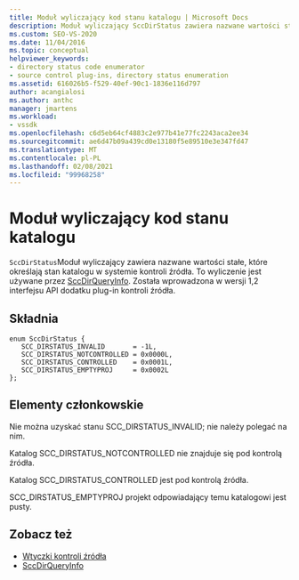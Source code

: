 ```yaml
---
title: Moduł wyliczający kod stanu katalogu | Microsoft Docs
description: Moduł wyliczający SccDirStatus zawiera nazwane wartości stałe, które określają stan katalogu w systemie kontroli źródła i jest używany przez SccDirQueryInfo.
ms.custom: SEO-VS-2020
ms.date: 11/04/2016
ms.topic: conceptual
helpviewer_keywords:
- directory status code enumerator
- source control plug-ins, directory status enumeration
ms.assetid: 616026b5-f529-40ef-90c1-1836e116d797
author: acangialosi
ms.author: anthc
manager: jmartens
ms.workload:
- vssdk
ms.openlocfilehash: c6d5eb64cf4883c2e977b41e77fc2243aca2ee34
ms.sourcegitcommit: ae6d47b09a439cd0e13180f5e89510e3e347fd47
ms.translationtype: MT
ms.contentlocale: pl-PL
ms.lasthandoff: 02/08/2021
ms.locfileid: "99968258"
---
```

# <a name="directory-status-code-enumerator"></a>Moduł wyliczający kod stanu katalogu
`SccDirStatus`Moduł wyliczający zawiera nazwane wartości stałe, które określają stan katalogu w systemie kontroli źródła. To wyliczenie jest używane przez [SccDirQueryInfo](../extensibility/sccdirqueryinfo-function.md). Została wprowadzona w wersji 1,2 interfejsu API dodatku plug-in kontroli źródła.

## <a name="syntax"></a>Składnia

```
enum SccDirStatus {
   SCC_DIRSTATUS_INVALID       = -1L,
   SCC_DIRSTATUS_NOTCONTROLLED = 0x0000L,
   SCC_DIRSTATUS_CONTROLLED    = 0x0001L,
   SCC_DIRSTATUS_EMPTYPROJ     = 0x0002L
};
```

## <a name="members"></a>Elementy członkowskie
 Nie można uzyskać stanu SCC_DIRSTATUS_INVALID; nie należy polegać na nim.

 Katalog SCC_DIRSTATUS_NOTCONTROLLED nie znajduje się pod kontrolą źródła.

 Katalog SCC_DIRSTATUS_CONTROLLED jest pod kontrolą źródła.

 SCC_DIRSTATUS_EMPTYPROJ projekt odpowiadający temu katalogowi jest pusty.

## <a name="see-also"></a>Zobacz też
- [Wtyczki kontroli źródła](../extensibility/source-control-plug-ins.md)
- [SccDirQueryInfo](../extensibility/sccdirqueryinfo-function.md)
